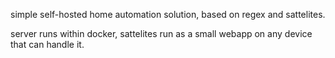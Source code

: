 simple self-hosted home automation solution, based on regex and sattelites.

server runs within docker, sattelites run as a small webapp on any device that can handle it.
